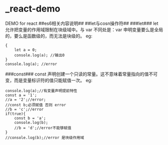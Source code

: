 # _react-demo
DEMO for react
##es6相关内容说明##
##let与cosn操作符##
###let###
let 允许把变量的作用域限制在块级域中。与 var 不同处是：var 申明变量要么是全局的，要么是函数级的，而无法是块级的。
eg:
```
{
    let a = 0;
    console.log(a); //输出0
}
console.log(a); //error
```
###const###
const 声明创建一个只读的常量。这不意味着常量指向的值不可变，而是变量标识符的值只能赋值一次。
eg:
```
console.log(a);//有变量声明提前特性
const a = '1';
//a = '2';//error;
//const b;必须赋值 否则 error
//b = 'c';//error
if(true){
    const b = 'a';
    console.log(b);
    //b = 'd';//error不能够赋值
}
//console.log(b);//error 是块级作用域
```